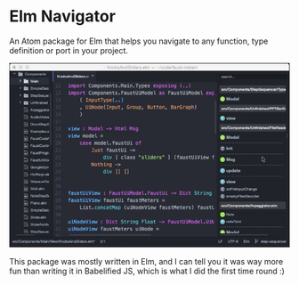 # Elm Navigator

An Atom package for Elm that helps you navigate to any function, type definition or port in your project.

![Elm Navigator](elm-navigator-1.1.1-main.gif?raw=true "")

This package was mostly written in Elm, and I can tell you it was way more fun than writing it in Babelified JS, which is what I did the first time round :)
